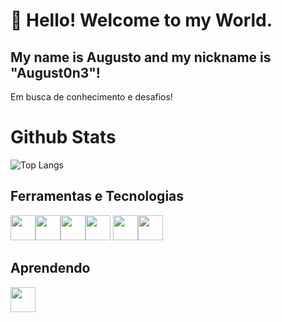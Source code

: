# 👋 Hello! Welcome to my World.
## My name is Augusto and my nickname is "August0n3"!

Em busca de conhecimento e desafios!  
# Github Stats
![Top Langs](https://github-readme-stats.vercel.app/api/top-langs/?username=anuraghazra&layout=compact)
## Ferramentas e Tecnologias
<img src="https://cdn.jsdelivr.net/gh/devicons/devicon/icons/python/python-original.svg" width="40" height="40" /><img src="https://cdn.jsdelivr.net/gh/devicons/devicon/icons/numpy/numpy-original.svg" width="40" height="40"/><img src="https://cdn.jsdelivr.net/gh/devicons/devicon/icons/html5/html5-original.svg" width="40" height="40"/><img src="https://cdn.jsdelivr.net/gh/devicons/devicon/icons/css3/css3-original.svg" width="40" height="40"/> <img src="https://cdn.jsdelivr.net/gh/devicons/devicon/icons/git/git-original.svg" width="40" height="40"/><img src="https://cdn.jsdelivr.net/gh/devicons/devicon/icons/c/c-plain.svg" width="40" height="40" />
          

## Aprendendo

<img src="https://cdn.jsdelivr.net/gh/devicons/devicon/icons/java/java-original.svg" width="40" height="40"/>

